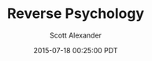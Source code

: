 ---
layout: podcast
title: "Reverse Psychology"
author: Scott Alexander
description: https://slatestarcodex.com/2015/07/18/reverse-psychology/
date: 2015-07-18 00:25:00 PDT
length: 3106374
duration: 776
guid: reverse-psychology
---